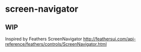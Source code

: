 # screen-navigator

## WIP  
  
Inspired by Feathers ScreenNavigator http://feathersui.com/api-reference/feathers/controls/ScreenNavigator.html